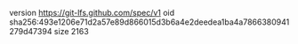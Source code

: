 version https://git-lfs.github.com/spec/v1
oid sha256:493e1206e71d2a57e89d866015d3b6a4e2deedea1ba4a7866380941279d47394
size 2163
